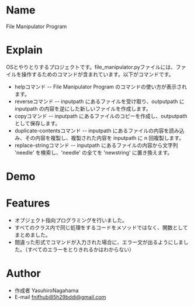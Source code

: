# Name

File Manipulator Program

# Explain

OSとやりとりするプロジェクトです。file_manipulator.pyファイルには、ファイルを操作するためのコマンドが含まれています。以下がコマンドです。

* helpコマンド -- File Manipulator Program のコマンドの使い方が表示されます。
* reverseコマンド -- inputpath にあるファイルを受け取り、outputpath に inputpath の内容を逆にした新しいファイルを作成します。
* copyコマンド -- inputpath にあるファイルのコピーを作成し、outputpath として保存します。
* duplicate-contentsコマンド -- inputpath にあるファイルの内容を読み込み、その内容を複製し、複製された内容を inputpath に n 回複製します。
* replace-stringコマンド -- inputpath にあるファイルの内容から文字列 'needle' を検索し、'needle' の全てを 'newstring' に置き換えます。

# Demo



# Features

* オブジェクト指向プログラミングを行いました。
* すべてのクラス内で同じ処理をするコードをメソッドではなく、関数としてまとめました。
* 間違った形式でコマンドが入力された場合に、エラー文が出るようにしました。（すべてのエラーをとりきれるかはわからない）

# Author

* 作成者 YasuhiroNagahama
* E-mail fnifhubi85h29bddi@gmail.com
